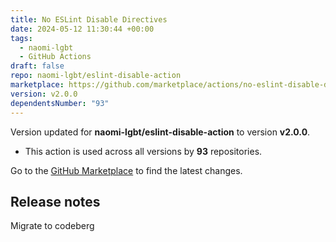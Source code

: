 ```yaml
---
title: No ESLint Disable Directives
date: 2024-05-12 11:30:44 +00:00
tags:
  - naomi-lgbt
  - GitHub Actions
draft: false
repo: naomi-lgbt/eslint-disable-action
marketplace: https://github.com/marketplace/actions/no-eslint-disable-directives
version: v2.0.0
dependentsNumber: "93"
---
```



Version updated for **naomi-lgbt/eslint-disable-action** to version **v2.0.0**.
- This action is used across all versions by **93** repositories.

Go to the [GitHub Marketplace](https://github.com/marketplace/actions/no-eslint-disable-directives) to find the latest changes.

## Release notes

Migrate to codeberg
